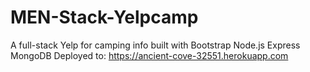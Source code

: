 # MEN-Stack-Yelpcamp
A full-stack Yelp for camping info built with Bootstrap Node.js Express MongoDB 
Deployed to:  https://ancient-cove-32551.herokuapp.com
